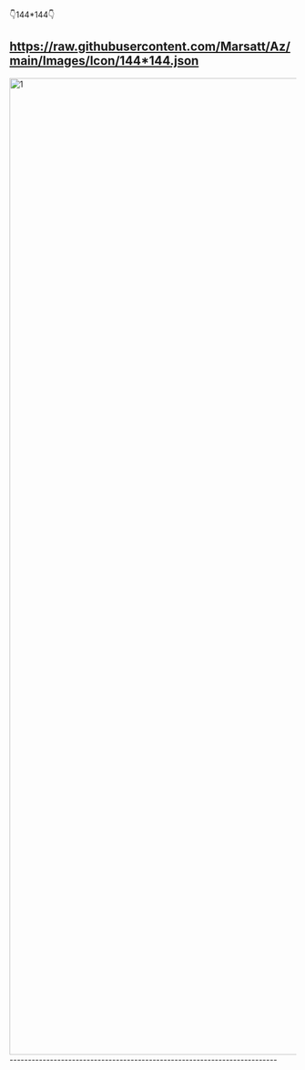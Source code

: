 👇144*144👇

https://raw.githubusercontent.com/Marsatt/Az/main/Images/Icon/144*144.json
--------------------------------------------------------------------------
<img width="1713" alt="1" src="https://github.com/Marsatt/Az/assets/62168278/f1bf743f-fb38-4fc8-b625-fe85c2852e2a">
-------------------------------------------------------------------------
